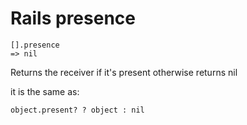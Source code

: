 # Rails presence

```
[].presence
=> nil
```

Returns the receiver if it's present otherwise returns nil

it is the same as:
```
object.present? ? object : nil
```
